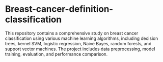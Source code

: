 # Breast-cancer-definition-classification
This repository contains a comprehensive study on breast cancer classification using various machine learning algorithms, including decision trees, kernel SVM, logistic regression, Naive Bayes, random forests, and support vector machines. The project includes data preprocessing, model training, evaluation, and performance comparison.
